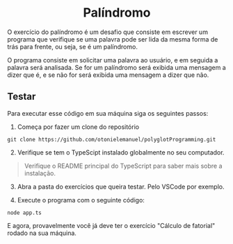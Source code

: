 <h1 align="center">Palíndromo</h1>

O exercício do palíndromo é um desafio que consiste em escrever um programa que verifique se uma palavra pode ser lida da mesma forma de trás para frente, ou seja, se é um palíndromo.

O programa consiste em solicitar uma palavra ao usuário, e em seguida a palavra será analisada. Se for um palíndromo será exibida uma mensagem a dizer que é, e se não for será exibida uma mensagem a dizer que não.

## Testar

Para executar esse código em sua máquina siga os seguintes passos:

1. Começa por fazer um clone do repositório

```
git clone https://github.com/otonielemanuel/polyglotProgramming.git
```

2. Verifique se tem o TypeScipt instalado globalmente no seu computador.

> Verifique o README principal do TypeScript para saber mais sobre a instalação.

3. Abra a pasta do exercícios que queira testar. Pelo VSCode por exemplo.

4. Execute o programa com o seguinte código:

```
node app.ts
```

E agora, provavelmente você já deve ter o exercício "Cálculo de fatorial" rodado na sua máquina.
